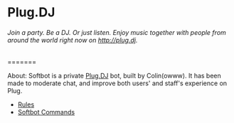 Plug.DJ
=======
###### Join a party. Be a DJ. Or just listen. Enjoy music together with people from around the world right now on http://plug.dj.
=======

About:
Softbot is a private [Plug.DJ](https://plug.dj/) bot, built by Colin(owww). It has been made to moderate chat, and improve both users' and staff's experience on Plug.

* [Rules](https://github.com/Colinowww/Plug/blob/master/Rules)
* [Softbot Commands](https://github.com/Colinowww/Plug/blob/master/Softbot%20Commands.md)
